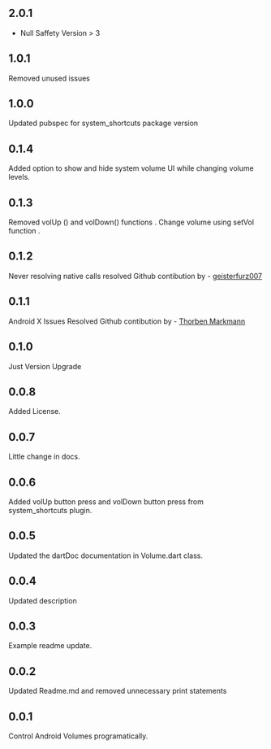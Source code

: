 ## 2.0.1
* Null Saffety Version > 3
## 1.0.1

Removed unused issues

## 1.0.0

Updated pubspec for system_shortcuts package version

## 0.1.4

Added option to show and hide system volume UI while changing volume levels.

## 0.1.3

Removed volUp () and volDown() functions . 
Change volume using setVol function . 


## 0.1.2

Never resolving native calls resolved
Github contibution by - [geisterfurz007](https://github.com/geisterfurz007)


## 0.1.1

Android X Issues Resolved 
Github contibution by - [Thorben Markmann](https://github.com/tmarkmann)


## 0.1.0

Just Version Upgrade 


## 0.0.8

Added License.

## 0.0.7

Little change in docs.

## 0.0.6

Added volUp button press and volDown button press from system_shortcuts plugin.


## 0.0.5

Updated the dartDoc documentation in Volume.dart class.

## 0.0.4

Updated description

## 0.0.3

Example readme update. 

## 0.0.2

Updated Readme.md and removed unnecessary print statements

## 0.0.1

Control Android Volumes programatically.

